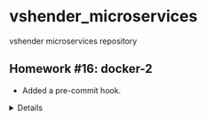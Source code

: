 # vshender_microservices

vshender microservices repository


## Homework #16: docker-2

- Added a pre-commit hook.

<details><summary>Details</summary>

Install a pre-commit hook:
```
$ vim .pre-commit-config.yaml
$ pre-commit install
pre-commit installed at .git/hooks/pre-commit
```

</details>
